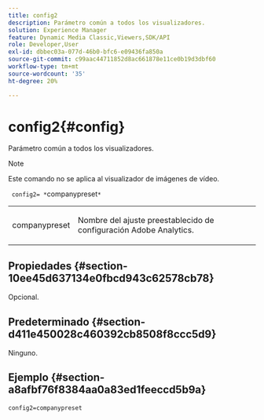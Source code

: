 ```yaml
---
title: config2
description: Parámetro común a todos los visualizadores.
solution: Experience Manager
feature: Dynamic Media Classic,Viewers,SDK/API
role: Developer,User
exl-id: dbbec03a-077d-46b0-bfc6-e09436fa850a
source-git-commit: c99aac44711852d8ac661878e11ce0b19d3dbf60
workflow-type: tm+mt
source-wordcount: '35'
ht-degree: 20%

---
```


# config2{#config}

Parámetro común a todos los visualizadores.

>[!NOTE]
>
>Este comando no se aplica al visualizador de imágenes de vídeo.

` config2= *`companypreset`*`

<table id="table_9B98C97485DD4DEB8A6ECBCE8DF6B886"> 
 <tbody> 
  <tr> 
   <td colname="col1"> <p> <span class="codeph"> <span class="varname"> companypreset</span> </span> </p> </td> 
   <td colname="col2"> <p> Nombre del ajuste preestablecido de configuración <span class="keyword"> Adobe Analytics</span>. </p> </td> 
  </tr> 
 </tbody> 
</table>

## Propiedades {#section-10ee45d637134e0fbcd943c62578cb78}

Opcional.

## Predeterminado {#section-d411e450028c460392cb8508f8ccc5d9}

Ninguno.

## Ejemplo {#section-a8afbf76f8384aa0a83ed1feeccd5b9a}

```
config2=companypreset
```
